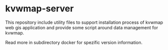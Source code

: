 # kvwmap-server
This repository include utility files to support installation process of kvwmap web gis application and provide some script around data management for kvwmap.

Read more in subdirectory docker for spezific version information.

